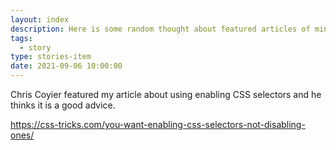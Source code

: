 ```yaml
---
layout: index
description: Here is some random thought about featured articles of mine.
tags:
  - story
type: stories-item
date: 2021-09-06 10:00:00
---
```


Chris Coyier featured my article about using enabling CSS selectors and he thinks it is a good advice.

https://css-tricks.com/you-want-enabling-css-selectors-not-disabling-ones/

